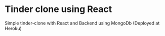 # Tinder clone using React
Simple tinder-clone with React and Backend using MongoDb (Deployed at Heroku)
